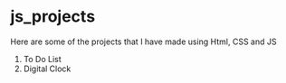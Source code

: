 # js_projects

Here are some of the projects that I have made using Html, CSS and JS

1. To Do List
2. Digital Clock 
